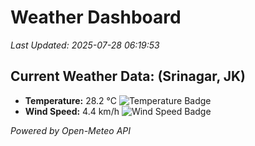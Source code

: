 
# Weather Dashboard

_Last Updated: 2025-07-28 06:19:53_

## Current Weather Data: (Srinagar, JK)
- **Temperature:** 28.2 °C ![Temperature Badge](https://img.shields.io/badge/Temperature-Medium%20Temp-green)
- **Wind Speed:** 4.4 km/h ![Wind Speed Badge](https://img.shields.io/badge/Wind%20Speed-Light%20Wind-blue)

*Powered by Open-Meteo API*
